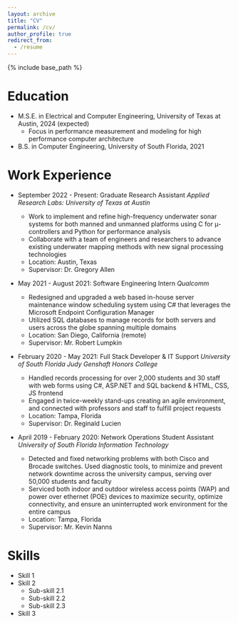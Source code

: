 ```yaml
---
layout: archive
title: "CV"
permalink: /cv/
author_profile: true
redirect_from:
  - /resume
---
```


{% include base_path %}

Education
======
* M.S.E. in Electrical and Computer Engineering, University of Texas at Austin, 2024 (expected)
  * Focus in performance measurement and modeling for high performance computer architecture
* B.S. in Computer Engineering, University of South Florida, 2021

Work Experience
======
* September 2022 - Present: Graduate Research Assistant 
*Applied Research Labs: University of Texas at Austin*
  * Work to implement and refine high-frequency underwater sonar systems for both manned and unmanned platforms using C for μ-controllers and Python for performance analysis
  * Collaborate with a team of engineers and researchers to advance existing underwater mapping methods with new signal processing technologies
  * Location: Austin, Texas
  * Supervisor: Dr. Gregory Allen

* May 2021 - August 2021: Software Engineering Intern 
*Qualcomm*
  * Redesigned and upgraded a web based in-house server maintenance window scheduling system using C# that leverages the Microsoft Endpoint Configuration Manager
  * Utilized SQL databases to manage records for both servers and users across the globe spanning multiple domains
  * Location: San Diego, California (remote)
  * Supervisor: Mr. Robert Lumpkin

* February 2020 - May 2021: Full Stack Developer & IT Support 
*University of South Florida Judy Genshaft Honors College*
  * Handled records processing for over 2,000 students and 30 staff with web forms using C#, ASP.NET and SQL backend & HTML, CSS, JS frontend
  * Engaged in twice-weekly stand-ups creating an agile environment, and connected with professors and staff to fulfill project requests
  * Location: Tampa, Florida
  * Supervisor: Dr. Reginald Lucien

* April 2019 - February 2020: Network Operations Student Assistant 
*University of South Florida Information Technology*
  * Detected and fixed networking problems with both Cisco and Brocade switches. Used diagnostic tools, to minimize and prevent network downtime across the university campus, serving over 50,000 students and faculty 
  * Serviced both indoor and outdoor wireless access points (WAP) and power over ethernet (POE) devices to maximize security, optimize connectivity, and ensure an uninterrupted work environment for the entire campus
  * Location: Tampa, Florida
  * Supervisor: Mr. Kevin Nanns

Skills
======
* Skill 1
* Skill 2
  * Sub-skill 2.1
  * Sub-skill 2.2
  * Sub-skill 2.3
* Skill 3

<!---
Publications
======
  <ul>{% for post in site.publications %}
    {% include archive-single-cv.html %}
  {% endfor %}</ul>
  
Talks
======
  <ul>{% for post in site.talks %}
    {% include archive-single-talk-cv.html %}
  {% endfor %}</ul>
  
Teaching
======
  <ul>{% for post in site.teaching %}
    {% include archive-single-cv.html %}
  {% endfor %}</ul>
  
Service and leadership
======
* Currently signed in to 43 different slack teams
--->